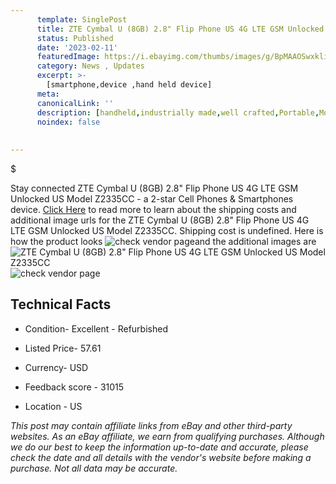 ```yaml
---
      template: SinglePost
      title: ZTE Cymbal U (8GB) 2.8" Flip Phone US 4G LTE GSM Unlocked US Model Z2335CC
      status: Published
      date: '2023-02-11'
      featuredImage: https://i.ebayimg.com/thumbs/images/g/BpMAAOSwxkliYxZN/s-l225.jpg
      category: News , Updates
      excerpt: >-
        [smartphone,device ,hand held device]
      meta:
      canonicalLink: ''
      description: [handheld,industrially made,well crafted,Portable,Mobile,Compact,Convenient,Lightweight,Maneuverable,Man-portable,Miniature,Carriable,Hand-held,Light,Holdable,Transportable,Mobile device,Pocket-sized,On-the-go,Wireless,Cordless,Compact size,Convenient size, smartphone,device ,hand held device]
      noindex: false
      
        
---
```

$

Stay connected ZTE Cymbal U (8GB) 2.8" Flip Phone US 4G LTE GSM Unlocked US Model Z2335CC - a 2-star Cell Phones & Smartphones device. [Click Here](https://www.ebay.com/itm/154960807241?hash=item2414624549%3Ag%3ABpMAAOSwxkliYxZN&mkevt=1&mkcid=1&mkrid=711-53200-19255-0&campid=%253CePNCampaignId%253E&customid=%253CreferenceId%253E&toolid=10049) to read more to learn about the shipping costs and additional image urls for the ZTE Cymbal U (8GB) 2.8" Flip Phone US 4G LTE GSM Unlocked US Model Z2335CC. Shipping cost is undefined. Here is how the product looks ![check vendor page](https://i.ebayimg.com/thumbs/images/g/BpMAAOSwxkliYxZN/s-l225.jpg)and the additional images are![ZTE Cymbal U (8GB) 2.8" Flip Phone US 4G LTE GSM Unlocked US Model Z2335CC](https://i.ebayimg.com/images/g/BpMAAOSwxkliYxZN/s-l1200.jpg)![check vendor page](https://origin-galleryplus.ebayimg.com/ws/web/154960807241_2_0_1/225x225.jpg,https://origin-galleryplus.ebayimg.com/ws/web/154960807241_3_0_1/225x225.jpg,https://origin-galleryplus.ebayimg.com/ws/web/154960807241_4_0_1/225x225.jpg,https://origin-galleryplus.ebayimg.com/ws/web/154960807241_5_0_1/225x225.jpg,https://origin-galleryplus.ebayimg.com/ws/web/154960807241_6_0_1/225x225.jpg,https://origin-galleryplus.ebayimg.com/ws/web/154960807241_7_0_1/225x225.jpg)



 ## Technical Facts 



     
      

 - Condition- Excellent - Refurbished 


      

 - Listed Price- 57.61 


      

 - Currency- USD 


      

 - Feedback score - 31015 


      

 - Location - US 


      
      

 *_This post may contain affiliate links from eBay and other third-party websites. As an eBay affiliate, we earn from qualifying purchases. Although we do our best to keep the information up-to-date and accurate, please check the date and all details with the vendor's website before making a purchase. Not all data may be accurate._*






